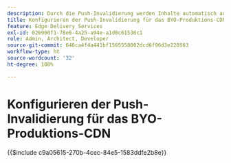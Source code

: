 ```yaml
---
description: Durch die Push-Invalidierung werden Inhalte automatisch aus dem Produktions-CDN der Kundschaft gelöscht (z. B. „www.yourdomain.com“), sobald Autorinnen oder Autoren Inhaltsänderungen veröffentlichen.
title: Konfigurieren der Push-Invalidierung für das BYO-Produktions-CDN
feature: Edge Delivery Services
exl-id: 026960f1-78e6-4a25-a94e-a1d0c61536c1
role: Admin, Architect, Developer
source-git-commit: 646ca4f4a441bf1565558002dcd6f96d3e228563
workflow-type: ht
source-wordcount: '32'
ht-degree: 100%

---
```


# Konfigurieren der Push-Invalidierung für das BYO-Produktions-CDN

{{$include c9a05615-270b-4cec-84e5-1583ddfe2b8e}}
